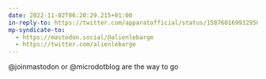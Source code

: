 ```yaml
---
date: 2022-11-02T06:20:29.215+01:00
in-reply-to: https://twitter.com/apparatofficial/status/1587601699329507330
mp-syndicate-to:
  - https://mastodon.social/@alienlebarge
  - https://twitter.com/alienlebarge
---
```

@joinmastodon or @microdotblog are the way to go

